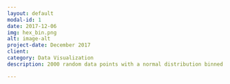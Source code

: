 ```yaml
---
layout: default
modal-id: 1
date: 2017-12-06
img: hex_bin.png
alt: image-alt
project-date: December 2017
client: 
category: Data Visualization
description: 2000 random data points with a normal distribution binned into hexagons. Built using D3.js <a href="https:snellokc.github.io/projects/hexagonal_binning.html">Working version.</a>

---
```

